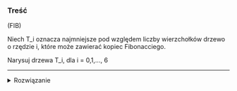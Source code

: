 ### Treść
(FIB)

Niech T_i oznacza najmniejsze pod względem liczby wierzchołków drzewo o rzędzie i, które może zawierać kopiec Fibonacciego. 

Narysuj drzewa T_i, dla i = 0,1,..., 6

------
<details><summary>Rozwiązanie</summary>
<p>
    
drzewo zawierać kopiec?

jeśli chodzi o narysowanie drzew o określonym rzędzie to:
```mermaid
stateDiagram-v2
    a
```
```mermaid
stateDiagram-v2
    a-->b
```
```mermaid
stateDiagram-v2
    a-->b
    a-->c
```
```mermaid
stateDiagram-v2
    a-->b
    a-->c
    a-->d
    d-->e
```
```mermaid
stateDiagram-v2
    a-->b
    a-->c
    a-->d
    d-->e
    a-->f
    f-->g
    f-->h
```
```mermaid
stateDiagram-v2
    a-->b
    a-->c
    a-->d
    d-->e
    a-->f
    f-->g
    f-->h
    a-->i
    i-->j
    i-->k
    i-->l
    l-->m
```
```mermaid
stateDiagram-v2
    a-->b
    a-->c
    a-->d
    d-->e
    a-->f
    f-->g
    f-->h
    a-->i
    i-->j
    i-->k
    i-->l
    l-->m
    a-->n
    
    n-->o
    n-->p
    n-->q
    q-->r
    n-->s
    s-->t
    s-->u
```